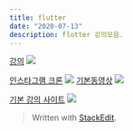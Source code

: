 ```yaml
---
title: flutter 
date: "2020-07-13"
description: flotter 강의모음.
---
```

[강의](https://www.youtube.com/watch?v=32RI0qUnTzQ&list=PLmnT6naTGy2SC82FMSCrvZNogg5T1H7iF&index=11)
![](https://i.ibb.co/jJ9vkTD/flutter-11.png)

[인스타그램 크론](https://www.inflearn.com/course/flutter-netflix-clone-app/lecture/37786)
![](https://i.ibb.co/7NnM30q/Screen-Shot-2020-07-13-at-11-28-00-AM.png)
[기본동영상](https://www.youtube.com/watch?v=uq7e386eG4Y&list=PLybADvIp2cxgYovNF3r16TZjFD-4mcyMD)
![](https://i.ibb.co/DzGsjsX/Screen-Shot-2020-07-13-at-10-55-12-AM.png)

[기본 강의 사이트](https://fkkmemi.github.io/ff/ff-001/)
![](https://i.ibb.co/mDR6ZfN/Screen-Shot-2020-07-13-at-11-00-01-AM.png )







> Written with [StackEdit](https://stackedit.io/).
<!--stackedit_data:
eyJoaXN0b3J5IjpbLTE0MDkyNDA3MiwtMTA4MTI2MzQyNywxMT
gxMzIzNjUzXX0=
-->
